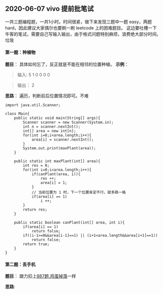 ## 2020-06-07 vivo 提前批笔试
一共三题编程题，一共1小时。时间很紧，做下来发现三题中一题 easy，两题 hard，因此建议大家偶尔也要刷一刷 leetcode 上的困难题目。
这边要吐槽一下牛客的笔试，需要自己写输入输出，由于格式问题特别麻烦，浪费绝大部分时间。垃圾

#### 第一题：种植物
**题目**：
具体如何忘了，反正就是不能在相邻的位置种植。
**示例**：
>输入: 5
1 0 0 0 0

>输出：
2

**思路**：
遍历，判断前后位置情况即可。不难
```
import java.util.Scanner;

class Main{
	public static void main(String[] args){
		Scanner scanner = new Scanner(System.in);
		int n = scanner.nextInt();
		int[] area = new int[n];
		for(int i=0;i<area.length;i++){
			area[i] = scanner.nextInt();
		}
		System.out.print(maxPlant(area));
	}

	public static int maxPlant(int[] area){
		int res = 0;
		for(int i=0;i<area.length;i++){
			if(canPlant(area, i)){
				res ++;
				area[i] = 1;
			}
			// 当前位置为 1 时，下一个位置肯定不行，就多跳一格
			if(area[i] == 1)
				i ++;
		}
		return res;
	}

	public static boolean canPlant(int[] area, int i){
		if(area[i] == 1)
			return false;
		if((i-1>=0&&area[i-1]==1) || (i+1<area.length&&area[i+1]==1))
			return false;
		return true;
	}
}
```

#### 第二题：丢手机
**题目**：
跟力扣上[887题.鸡蛋掉落](https://leetcode-cn.com/problems/super-egg-drop/)一样

**思路**:
```

```



